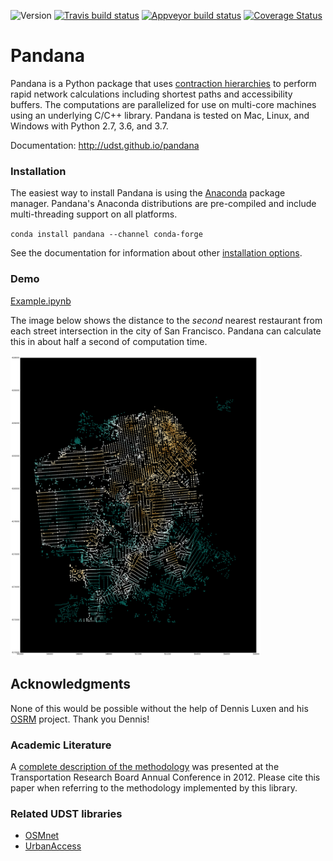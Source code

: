 ![Version](https://img.shields.io/badge/version-0.4.3-blue.svg)
[![Travis build status](https://travis-ci.org/UDST/pandana.svg?branch=master)](https://travis-ci.org/UDST/pandana)
[![Appveyor build status](https://ci.appveyor.com/api/projects/status/a90kvns7qe56kg57?svg=true)](https://ci.appveyor.com/project/smmaurer/pandana)
[![Coverage Status](https://coveralls.io/repos/github/UDST/pandana/badge.svg?branch=master)](https://coveralls.io/github/UDST/pandana?branch=master)

# Pandana

Pandana is a Python package that uses [contraction hierarchies](https://en.wikipedia.org/wiki/Contraction_hierarchies) to perform rapid network calculations including shortest paths and accessibility buffers. The computations are parallelized for use on multi-core machines using an underlying C/C++ library. Pandana is tested on Mac, Linux, and Windows with Python 2.7, 3.6, and 3.7.

Documentation: http://udst.github.io/pandana


### Installation

The easiest way to install Pandana is using the [Anaconda](https://www.anaconda.com/distribution/) package manager. Pandana's Anaconda distributions are pre-compiled and include multi-threading support on all platforms. 

`conda install pandana --channel conda-forge`

See the documentation for information about other [installation options](http://udst.github.io/pandana/installation.html).


### Demo

[Example.ipynb](https://github.com/UDST/pandana/blob/master/examples/Example.ipynb)

The image below shows the distance to the _second_ nearest restaurant from each street intersection in the city of San Francisco. Pandana can calculate this in about half a second of computation time. 

<img src="https://raw.githubusercontent.com/udst/pandana/master/docs/img/distance_to_restaurants.png" width=400>


## Acknowledgments

None of this would be possible without the help of Dennis Luxen and
his [OSRM](https://github.com/DennisOSRM/Project-OSRM) project. Thank you Dennis!


### Academic Literature

A [complete description of the
methodology](http://onlinepubs.trb.org/onlinepubs/conferences/2012/4thITM/Papers-A/0117-000062.pdf)
was presented at the Transportation Research Board Annual Conference in 2012. Please cite this paper when referring
to the methodology implemented by this library.


### Related UDST libraries

- [OSMnet](https://github.com/udst/osmnet)
- [UrbanAccess](https://github.com/udst/urbanaccess)

